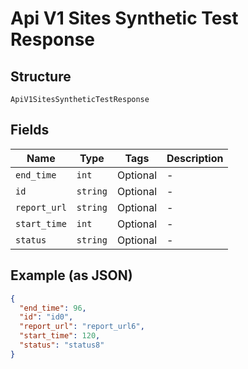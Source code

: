 
# Api V1 Sites Synthetic Test Response

## Structure

`ApiV1SitesSyntheticTestResponse`

## Fields

| Name | Type | Tags | Description |
|  --- | --- | --- | --- |
| `end_time` | `int` | Optional | - |
| `id` | `string` | Optional | - |
| `report_url` | `string` | Optional | - |
| `start_time` | `int` | Optional | - |
| `status` | `string` | Optional | - |

## Example (as JSON)

```json
{
  "end_time": 96,
  "id": "id0",
  "report_url": "report_url6",
  "start_time": 120,
  "status": "status8"
}
```


